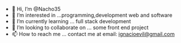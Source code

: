 - 👋 Hi, I’m @Nacho35
- 👀 I’m interested in ...programming,development web and software
- 🌱 I’m currently learning ... full stack development
- 💞️ I’m looking to collaborate on ... some front end project
- 📫 How to reach me ... contact me at email: ignacioevil@gmail.com

<!---
Nacho35/Nacho35 is a ✨ special ✨ repository because its `README.md` (this file) appears on your GitHub profile.
You can click the Preview link to take a look at your changes.
--->
